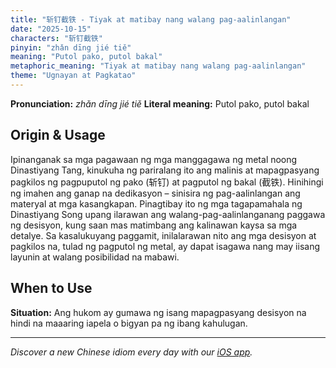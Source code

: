 ```yaml
---
title: "斩钉截铁 - Tiyak at matibay nang walang pag-aalinlangan"
date: "2025-10-15"
characters: "斩钉截铁"
pinyin: "zhǎn dīng jié tiě"
meaning: "Putol pako, putol bakal"
metaphoric_meaning: "Tiyak at matibay nang walang pag-aalinlangan"
theme: "Ugnayan at Pagkatao"
---
```


**Pronunciation:** *zhǎn dīng jié tiě*
**Literal meaning:** Putol pako, putol bakal

## Origin & Usage

Ipinanganak sa mga pagawaan ng mga manggagawa ng metal noong Dinastiyang Tang, kinukuha ng pariralang ito ang malinis at mapagpasyang pagkilos ng pagpuputol ng pako (斩钉) at pagputol ng bakal (截铁). Hinihingi ng imahen ang ganap na dedikasyon – sinisira ng pag-aalinlangan ang materyal at mga kasangkapan. Pinagtibay ito ng mga tagapamahala ng Dinastiyang Song upang ilarawan ang walang-pag-aalinlanganang paggawa ng desisyon, kung saan mas matimbang ang kalinawan kaysa sa mga detalye. Sa kasalukuyang paggamit, inilalarawan nito ang mga desisyon at pagkilos na, tulad ng pagputol ng metal, ay dapat isagawa nang may iisang layunin at walang posibilidad na mabawi.

## When to Use

**Situation:** Ang hukom ay gumawa ng isang mapagpasyang desisyon na hindi na maaaring iapela o bigyan pa ng ibang kahulugan.

---

*Discover a new Chinese idiom every day with our [iOS app](https://apps.apple.com/us/app/daily-chinese-idioms/id6740611324).*
